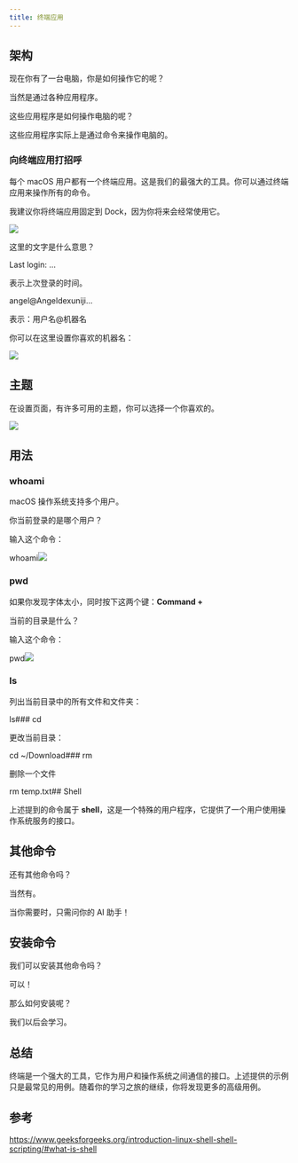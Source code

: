 ```yaml
---
title: 终端应用
---
```


## 架构

现在你有了一台电脑，你是如何操作它的呢？

当然是通过各种应用程序。

这些应用程序是如何操作电脑的呢？

这些应用程序实际上是通过命令来操作电脑的。

### 向终端应用打招呼

每个 macOS 用户都有一个终端应用。这是我们的最强大的工具。你可以通过终端应用来操作所有的命令。

我建议你将终端应用固定到 Dock，因为你将来会经常使用它。

![](./images/00-The_Terminal_APP_1.png)

这里的文字是什么意思？

Last login: ...

表示上次登录的时间。

angel@Angeldexuniji...

表示：用户名@机器名

你可以在这里设置你喜欢的机器名：

![](./images/00-The_Terminal_APP_2.png)

## 主题

在设置页面，有许多可用的主题，你可以选择一个你喜欢的。

![](./images/00-The_Terminal_APP_3.png)

## 用法

### whoami

macOS 操作系统支持多个用户。

你当前登录的是哪个用户？

输入这个命令：

whoami![](./images/00-The_Terminal_APP_4.png)

### pwd

如果你发现字体太小，同时按下这两个键：**Command +**

当前的目录是什么？

输入这个命令：

pwd![](./images/00-The_Terminal_APP_5.png)

### ls

列出当前目录中的所有文件和文件夹：

ls### cd

更改当前目录：

cd ~/Download### rm

删除一个文件

rm temp.txt## Shell

上述提到的命令属于 **shell**，这是一个特殊的用户程序，它提供了一个用户使用操作系统服务的接口。

## 其他命令

还有其他命令吗？

当然有。

当你需要时，只需问你的 AI 助手！

## 安装命令

我们可以安装其他命令吗？

可以！

那么如何安装呢？

我们以后会学习。

## 总结

终端是一个强大的工具，它作为用户和操作系统之间通信的接口。上述提供的示例只是最常见的用例。随着你的学习之旅的继续，你将发现更多的高级用例。

## 参考

https://www.geeksforgeeks.org/introduction-linux-shell-shell-scripting/#what-is-shell
